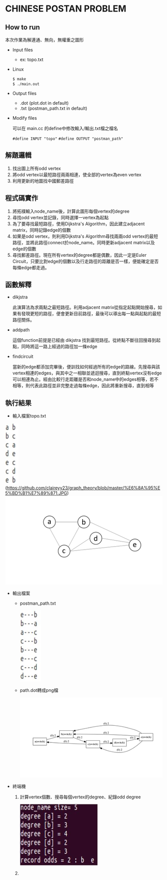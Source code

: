 # CHINESE POSTAN PROBLEM 

## How to run
本次作業為解連通、無向，無權重之圖形
* Input files 
    * ex: topo.txt
* Linux
    ```
    $ make 
    $ ./main.out
    ```
* Output files
    * .dot (plot.dot in default)
    * .txt (postman_path.txt in default)
* Modify files

  可以在 main.cc 的define中修改輸入/輸出.txt檔之檔名

    `#define INPUT "topo"`
    `#define OUTPUT "postman_path"`
    
## 解題邏輯    
   1. 找出圖上所有odd vertex
   2. 將odd vertex以最短路徑兩兩相連，使全部的vertex為even vertex
   3. 利用更新的地圖找中國郵差路徑
        
## 程式碼實作
   1. 將拓樸輸入node_name後，計算此圖形每個vertex的degree
   2. 尋找odd vertex並記錄，同時選擇一vertex為起點
   3. 為了要尋找最短路徑，使用Dijkstra's Algorithm，因此建立adjacent matrix，同時記錄edge的個數
   4. 如果是odd vertex，則利用Dijkstra's Algorithm尋找兩兩odd vertex的最短路徑，並將此路徑connect於node_name。同時更新adjacent matrix以及edge的個數
   5. 尋找郵差路徑。現在所有vertex的degree都是偶數，因此一定是Euler Circuit，只要比對edge的個數以及行走路徑的距離是否一樣，便能確定是否每條edge都走過。
   
## 函數解釋
* dikjstra

   此演算法為求兩點之最短路徑。利用adjacent matrix從指定起點開始搜尋，如果有發現更短的路徑，便會更新目前路徑，最後可以導出每一點與起點的最短路徑關係。
* addpath

   這個function前提是已經由 dikjstra 找到最短路徑。從終點不斷往回搜尋到起點，同時將這一路上經過的路徑加一條edge
* findcircuit

   當新的edge都添加完畢後，便訓找如何經過所有的edge的路線。先搜尋與該vertex相連的edges，與其中之一相聯並遞迴搜尋，直到終點vertex沒有edge可以相連為止。經由比較行走距離是否和node_name中的edges相等，若不相等，則代表此路徑並非完整走過每條edge，因此將重新搜尋，直到相等

## 執行結果
* 輸入檔案topo.txt

![image](https://github.com/claireyy23/graph_theory/blob/master/txt_in.JPG)(https://github.com/claireyy23/graph_theory/blob/master/%E6%8A%95%E5%BD%B1%E7%89%871.JPG)
![image](https://github.com/claireyy23/graph_theory/blob/master/%E6%8A%95%E5%BD%B1%E7%89%871.JPG)
* 輸出檔案
   * postman_path.txt
   
      ![image](https://github.com/claireyy23/graph_theory/blob/master/txt%E8%BC%B8%E5%87%BA.JPG)
   * path.dot轉成png檔
   
      ![image](https://github.com/claireyy23/graph_theory/blob/master/%E6%8A%95%E5%BD%B1%E7%89%872.JPG)
* 終端機
   1. 計算vertex個數、搜尋每個vertex的degree、紀錄odd degree
   
      ![image](https://github.com/claireyy23/graph_theory/blob/master/terminal_vertex.JPG)
   2.
